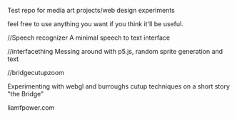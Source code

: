 Test repo for media art projects/web design experiments

feel free to use anything you want if you think it'll be useful.


//Speech recognizer
A minimal speech to text interface

//interfacething
Messing around with p5.js, random sprite generation and text 

//bridgecutupzoom

Experimenting with webgl and burroughs cutup techniques on a short story "the Bridge"

liamfpower.com
